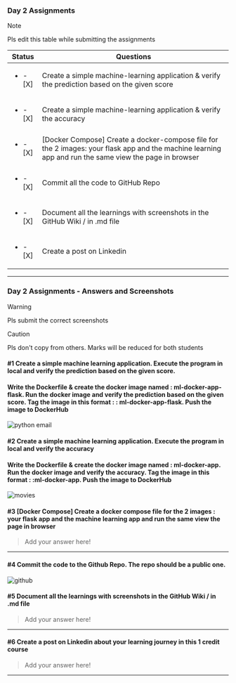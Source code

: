 ### Day 2 Assignments

> [!NOTE]
> Pls edit this table while submitting the assignments

| Status         | Questions     | 
|----------------|---------------|
| <ul><li>- [X] </li></ul> | Create a simple machine-learning application & verify the prediction based on the given score |
| <ul><li>- [X] </li></ul> | Create a simple machine-learning application & verify the accuracy |
| <ul><li>- [X] </li></ul> | [Docker Compose] Create a docker-compose file for the 2 images: your flask app and the machine learning app and run the same view the page in browser |
| <ul><li>- [X] </li></ul> | Commit all the code to GitHub Repo |
| <ul><li>- [X] </li></ul> | Document all the learnings with screenshots in the GitHub Wiki / in .md file |
| <ul><li>- [X] </li></ul> | Create a post on Linkedin  |

***

### Day 2 Assignments - Answers and Screenshots

> [!WARNING]
> Pls submit the correct screenshots

> [!CAUTION]
> Pls don't copy from others. Marks will be reduced for both students

#### #1 Create a simple machine learning application. Execute the program in local and verify the prediction based on the given score. 
#### Write the Dockerfile & create the docker image named : ml-docker-app-flask. Run the docker image and verify the prediction based on the given score. Tag the image in this format : <dockerhub-username>: ml-docker-app-flask. Push the image to DockerHub	

![python email](https://github.com/user-attachments/assets/edfa05c5-d6b1-40bc-9a97-7245f080fe15)


#### #2 Create a simple machine learning application. Execute the program in local and verify the accuracy
#### Write the Dockerfile & create the docker image named : ml-docker-app. Run the docker image and verify the accuracy. Tag the image in this format : <dockerhub-username>:ml-docker-app. Push the image to DockerHub

![movies](https://github.com/user-attachments/assets/a91f0b4c-68ed-4d82-a437-8ddb0293e131)


#### #3 [Docker Compose] Create a docker compose file for the 2 images : your flask app and the machine learning app and run the same view the page in browser
> Add your answer here!

***

#### #4 Commit the code to the Github Repo. The repo should be a public one. 
![github](https://github.com/user-attachments/assets/45a2b608-ae05-4876-8e74-35c191388435)


#### #5 Document all the learnings with screenshots in the GitHub Wiki / in .md file
> Add your answer here!

***

#### #6 Create a post on Linkedin about your learning journey in this 1 credit course
> Add your answer here!

***
